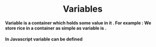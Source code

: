 # <center>Variables</center>
#### Variable is a container which holds some value in it . For example : We store rice in a container as simple as variable is . 
#### In Javascript variable can be defined 